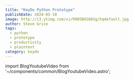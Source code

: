 ```yaml
---
title: "KeyDo Python Prototype"
publishDate: 2024-05-10
image: http://i3.ytimg.com/vi/R905BXG68Sg/hqdefault.jpg
author: Steve Grice
tags:
  - python
  - prototype
  - productivity
  - plaintext
category: keydo
---
```


import BlogYoutubeVideo from '~/components/common/BlogYoutubeVideo.astro';

<BlogYoutubeVideo videoId="R905BXG68Sg" />
